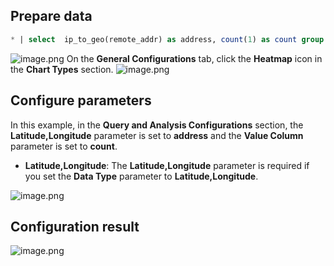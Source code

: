 ## Prepare data
```sql
* | select  ip_to_geo(remote_addr) as address, count(1) as count group by address order by count desc limit 10
```
![image.png](/img/src/visulization/mapPro/map/6e1d11b4a86002568db40b5a25fa8aca1292de3ecedf77f5851dd5389bc17090.png)
On the **General Configurations** tab, click the **Heatmap** icon in the **Chart Types** section. ![image.png](/img/src/visulization/mapPro/heatMap/97b9915c7f1ea64641c5d906d8ae1ede82d97363bfb656711825642168d54029.png)
## Configure parameters
In this example, in the **Query and Analysis Configurations** section, the **Latitude,Longitude** parameter is set to **address** and the **Value Column** parameter is set to **count**.

- **Latitude,Longitude**: The **Latitude,Longitude** parameter is required if you set the **Data Type** parameter to **Latitude,Longitude**.

![image.png](/img/src/visulization/mapPro/heatMap/577006abf238b0d3146ebccbef6f6dcfc122f19f34fe85297734527390fdec5a.png)
## Configuration result
![image.png](/img/src/visulization/mapPro/heatMap/4a40bed6ff1d258940ca0182755bdad36cc601ee19725c957786134e69e4ecc6.png)
